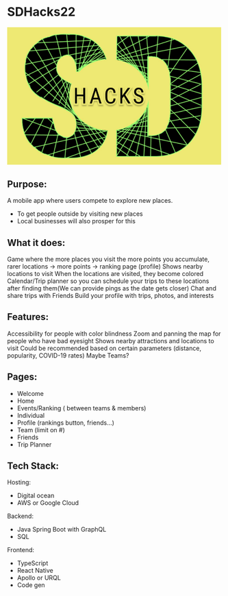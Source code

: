# SDHacks22

<img src="images/sdHackslogo2.png" title="SD Hacks 22 Logo" width="500"/>&nbsp;

## Purpose:

A mobile app where users compete to explore new places.
* To get people outside by visiting new places
* Local businesses will also prosper for this  

## What it does:  

Game where the more places you visit the more points you accumulate, rarer locations → more points → ranking page (profile)
Shows nearby locations to visit
When the locations are visited, they become colored
Calendar/Trip planner so you can schedule your trips to these locations after finding them(We can provide pings as the date gets closer)
Chat and share trips with Friends
Build your profile with trips, photos, and interests  

## Features:
Accessibility for people with color blindness
Zoom and panning the map for people who have bad eyesight
Shows nearby attractions and locations to visit
Could be recommended based on certain parameters (distance, popularity, COVID-19 rates)
Maybe Teams?  

## Pages:  

* Welcome
* Home
* Events/Ranking ( between teams & members)
* Individual
* Profile (rankings button, friends…)
* Team (limit on #)
* Friends
* Trip Planner

## Tech Stack:

Hosting:
* Digital ocean
* AWS or Google Cloud

Backend:
* Java Spring Boot with GraphQL
* SQL

Frontend:
* TypeScript
* React Native
* Apollo or URQL
* Code gen
